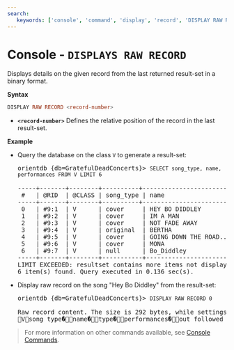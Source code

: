 ```yaml
---
search:
   keywords: ['console', 'command', 'display', 'record', 'DISPLAY RAW RECORD', 'raw record']
---
```


# Console - `DISPLAYS RAW RECORD`

Displays details on the given record from the last returned result-set in a binary format.

**Syntax**

```sql
DISPLAY RAW RECORD <record-number>
```

- **`<record-number>`** Defines the relative position of the record in the last result-set.

**Example**

- Query the database on the class `V` to generate a result-set:

  <pre>
  orientdb {db=GratefulDeadConcerts}> <code class="lang-sql userinput">SELECT song_type, name, performances FROM V LIMIT 6</code>

  -----+-------+--------+----------+-------------------------+--------------
   #   | @RID  | @CLASS | song_type | name                   | performances
  -----+-------+--------+----------+-------------------------+--------------
   0   | #9:1  | V      | cover     | HEY BO DIDDLEY         | 5                 
   1   | #9:2  | V      | cover     | IM A MAN               | 1                 
   2   | #9:3  | V      | cover     | NOT FADE AWAY          | 531               
   3   | #9:4  | V      | original  | BERTHA                 | 394               
   4   | #9:5  | V      | cover     | GOING DOWN THE ROAD... | 293               
   5   | #9:6  | V      | cover     | MONA                   | 1                
   6   | #9:7  | V      | null      | Bo_Diddley             | null       
  -----+-------+--------+-----------+------------------------+-------------
  LIMIT EXCEEDED: resultset contains more items not displayed (limit=6)
  6 item(s) found. Query executed in 0.136 sec(s).
  </pre>

- Display raw record on the song "Hey Bo Diddley" from the result-set:

  <pre>
  orientdb {db=GratefulDeadConcerts}> <code class="lang-sql userinput">DISPLAY RAW RECORD 0</code>

  Raw record content. The size is 292 bytes, while settings force to print first 150 bytes:
   Vsong_type   �name   �type   �performances   �out_followed_by   �out_written_by   �out_sung_by   �in_followed_by   � coverHEY BO D
  </pre>


>For more information on other commands available, see [Console Commands](Console-Commands.md).
